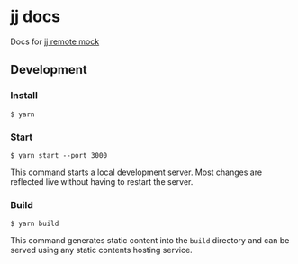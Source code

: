 # jj docs

Docs for [jj remote mock](https://pypi.org/project/jj/)

## Development

### Install

```
$ yarn
```

### Start

```
$ yarn start --port 3000
```

This command starts a local development server. Most changes are reflected live without having to restart the server.

### Build

```
$ yarn build
```

This command generates static content into the `build` directory and can be served using any static contents hosting service.

